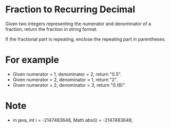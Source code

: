 # Fraction to Recurring Decimal 
Given two integers representing the numerator and denominator of a fraction,
return the fraction in string format.

If the fractional part is repeating, enclose the repeating part in parentheses.

# For example

* Given numerator = 1, denominator = 2, return "0.5".
* Given numerator = 2, denominator = 1, return "2".
* Given numerator = 2, denominator = 3, return "0.(6)".

# Note
* in java, int i = -2147483648,
    Math.abs(i) = -2147483648;
